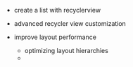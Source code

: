 - create a list with recyclerview
- advanced recycler view customization

- improve layout performance
  - optimizing layout hierarchies  
  - 